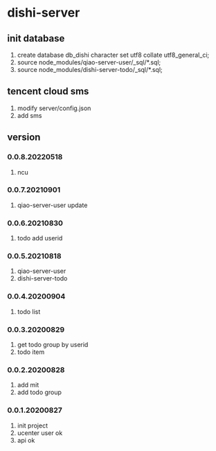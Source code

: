 # dishi-server

## init database
1. create database db_dishi character set utf8 collate utf8_general_ci;
2. source node_modules/qiao-server-user/_sql/*.sql;
3. source node_modules/dishi-server-todo/_sql/*.sql;

## tencent cloud sms
1. modify server/config.json
2. add sms 

## version
### 0.0.8.20220518
1. ncu

### 0.0.7.20210901
1. qiao-server-user update

### 0.0.6.20210830
1. todo add userid

### 0.0.5.20210818
1. qiao-server-user
2. dishi-server-todo

### 0.0.4.20200904
1. todo list

### 0.0.3.20200829
1. get todo group by userid
2. todo item

### 0.0.2.20200828
1. add mit
2. add todo group

### 0.0.1.20200827
1. init project
2. ucenter user ok
3. api ok
